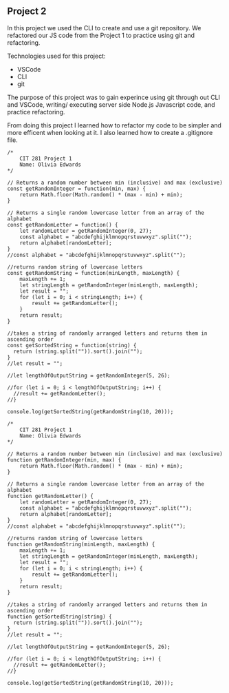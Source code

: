 ## Project 2

In this project we used the CLI to create and use a git repository. We refactored our JS code from the Project 1 to practice using git and refactoring.

Technologies used for this project:
- VSCode
- CLI
- git

The purpose of this project was to gain experince using git through out CLI and VSCode, writing/ executing server side Node.js Javascript code, and practice refactoring.

From doing this project I learned how to refactor my code to be simpler and more efficent when looking at it. I also learned how to create a .gitignore file.

```
/*
    CIT 281 Project 1
    Name: Olivia Edwards
*/

// Returns a random number between min (inclusive) and max (exclusive)
const getRandomInteger = function(min, max) {
    return Math.floor(Math.random() * (max - min) + min);
}

// Returns a single random lowercase letter from an array of the alphabet
const getRandomLetter = function() {
    let randomLetter = getRandomInteger(0, 27);
    const alphabet = "abcdefghijklmnopqrstuvwxyz".split("");
    return alphabet[randomLetter];
}
//const alphabet = "abcdefghijklmnopqrstuvwxyz".split("");

//returns random string of lowercase letters 
const getRandomString = function(minLength, maxLength) {
    maxLength += 1;
    let stringLength = getRandomInteger(minLength, maxLength);
    let result = "";
    for (let i = 0; i < stringLength; i++) {
        result += getRandomLetter();
    }
    return result;
}

//takes a string of randomly arranged letters and returns them in ascending order
const getSortedString = function(string) {
  return (string.split("")).sort().join("");
}
//let result = "";

//let lengthOfOutputString = getRandomInteger(5, 26);

//for (let i = 0; i < lengthOfOutputString; i++) {
  //result += getRandomLetter();
//}

console.log(getSortedString(getRandomString(10, 20)));
```

```
/*
    CIT 281 Project 1
    Name: Olivia Edwards
*/

// Returns a random number between min (inclusive) and max (exclusive)
function getRandomInteger(min, max) {
    return Math.floor(Math.random() * (max - min) + min);
}

// Returns a single random lowercase letter from an array of the alphabet
function getRandomLetter() {
    let randomLetter = getRandomInteger(0, 27);
    const alphabet = "abcdefghijklmnopqrstuvwxyz".split("");
    return alphabet[randomLetter];
}
//const alphabet = "abcdefghijklmnopqrstuvwxyz".split("");

//returns random string of lowercase letters 
function getRandomString(minLength, maxLength) {
    maxLength += 1;
    let stringLength = getRandomInteger(minLength, maxLength);
    let result = "";
    for (let i = 0; i < stringLength; i++) {
        result += getRandomLetter();
    }
    return result;
}

//takes a string of randomly arranged letters and returns them in ascending order
function getSortedString(string) {
  return (string.split("")).sort().join("");
}
//let result = "";

//let lengthOfOutputString = getRandomInteger(5, 26);

//for (let i = 0; i < lengthOfOutputString; i++) {
  //result += getRandomLetter();
//}

console.log(getSortedString(getRandomString(10, 20)));
```

